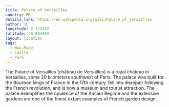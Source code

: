 ```yaml
---
title: Palace of Versailles
country: FR
details_link: https://en.wikipedia.org/wiki/Palace_of_Versailles
author: JL
longitude: 2.123162
latitude: 48.804404
layout: location
tags:
  - Man-Made
  - Castle
  - Park
---
```

The Palace of Versailles (château de Versailles) is a royal château in Versailles, some 20 kilometers southwest of Paris. The palace was built for the Bourbon kings of France in the 17th century, fell into disrepair following the French revolution, and is now a museum and tourist attraction. The palace exemplifies the opulence of the Ancien Régime and the extensive gardens are one of the finest extant examples of French garden design.
